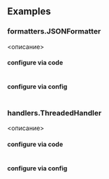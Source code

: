 ## Examples
### formatters.JSONFormatter
<описание>
#### configure via code
```python

```
#### configure via config
```python

```
### handlers.ThreadedHandler
<описание>
#### configure via code
```python

```
#### configure via config
```python

```